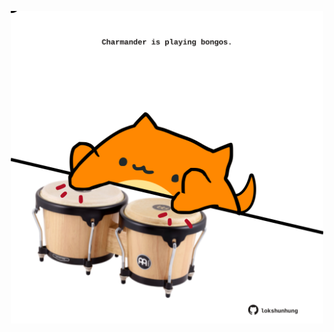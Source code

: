 <!-- built at 14/04/2025, 21:00:35 UTC -->
<p align="center">
  <img width="500" height="500" src="./ReadmeImage.svg">
</p>
